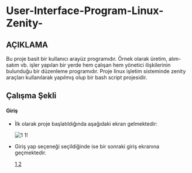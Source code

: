 # User-Interface-Program-Linux-Zenity-

## AÇIKLAMA ##
<p>Bu proje basit bir kullanıcı arayüz programıdır. Örnek olarak üretim, alım-satım vb. işler yapılan bir yerde hem çalışan 
hem yönetici ilişkilerinin bulunduğu bir düzenleme programıdır. Proje linux işletim sisteminde zenity araçları kullanılarak
yapılmış olup bir bash script projesidir.  

## Çalışma Şekli ##

<h4> Giriş </h4>
<ul>
<li>İlk olarak proje başlatıldığında aşağıdaki ekran gelmektedir:</li>

![1 1](https://github.com/user-attachments/assets/77ee45fe-2fbf-4eeb-a82b-f5871dc08a72)!

<li>Giriş yap seçeneği seçildiğinde ise bir sonraki giriş ekranına geçmektedir.</li>

[1 2](https://github.com/user-attachments/assets/769bf7b1-e975-4214-b51b-5f6c08250d26)

</ul>